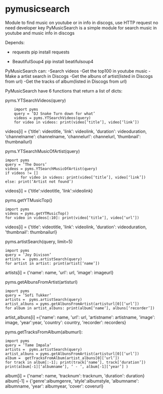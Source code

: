 # pymusicsearch
Module to find music on youtube or in info in discogs, use HTTP request no need developer key 
PyMusicSearch is a simple module for search music in youtube and music info in discogs

Depends:
   - requests
      pip install requests
            
   - BeautifulSoup4
       pip install beatifulsoup4

PyMusicSearch can:
 -Search videos
 -Get the top100 in youtube music
 -Make a artist search in Discogs
 -Get the albuns of artist(listed in Discogs from url)
 -Get the tracks of album(listed in Discogs from url)

PyMusicSearch have 6 functions that return a list of dicts:

pyms.YTSearchVideos(query)
	
        import pyms
        query = ‘DJ Snake Turn down for what’
        videos = pyms.YTSearchVideos(query)
        for video in videos: print(video[‘title’], video[‘link’]) 
            
 videos[i] = {'title': videotitle, 'link': videolink, 
                  'duration': videoduration, 'channelname': channelname, 
                  'channelurl': channelurl, 'thumbnail': thumbnailurl}

pyms.YTSearchMusicOfArtist(query)

	import pyms
	query = ‘The Doors’
	videos = pyms.YTSearchMusicOfArtist(query)
	if videos != []
           for video in videos: print(video[‘title’], video[‘link’])
	else: print(‘Artist not found’)
            
videos[i] = {'title':videotitle, 'link':videolink}

pyms.getYTMusicTop()
	
	import pyms
	videos = pyms.getYTMusicTop()
	for video in videos[:10]: print(video[‘title’], video[‘url’])
	
videos[i] = {'title': videotitle, 'link': videolink, 
                 'duration': videoduration, 'thumbnail': thumbnailurl}





pyms.artistSearch(query, limit=5)
	
	import pyms
	query = ‘Joy Divison’
	artists =  pyms.artistSearch(query)
	for artist in artist: print(artist[‘name’])
            
artists[i] = {'name': name, 'url': url, 'image': imageurl}

pyms.getAlbunsFromArtist(artisturl)
	
	import pyms
	query = ‘Sofi Tukker’
	artists =  pyms.artistSearch(query)
	artist_albuns = pyms.getAlbunsFromArtist(artisturl[0][‘url’])
	for album in artist_albuns: print(album[‘name’], albuns[‘recorder’])

artist_albuns[i] ={'name': name, 'url': url, 'artistname': artistname, 
                          'image': image, 'year':year, 'country': country,
                          'recorder': recorders}

pyms.getTracksFromAlbum(albumurl):
	
	import pyms
	query = ‘Tame Impala’
	artists =  pyms.artistSearch(query)
	artist_albuns = pyms.getAlbunsFromArtist(artisturl[0][‘url’])
	album =  getTracksFromAlbum(artist_albuns[0][‘url’])
	for track in album[:-1]; print(track[‘name’], track[‘duration’])
	print(album[-1][‘albumname’], ‘ - ’, album[-1][‘year’] )

album[i] = {'name': name, 'tracknum': tracknum, 'duration': duration}
album[-1] = {'genre':albumgenre, 'style':albumstyle, 'albumname': albumname, 
                      'year': albumyear, 'cover': coverurl}
